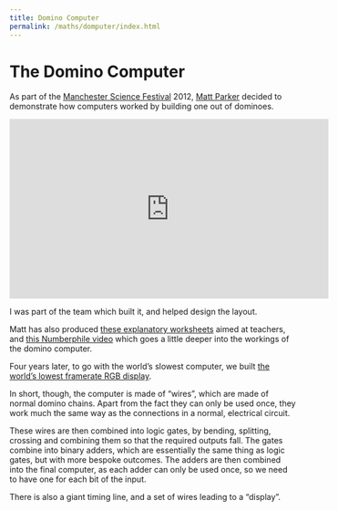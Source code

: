 ```yaml
---
title: Domino Computer
permalink: /maths/domputer/index.html
---
```


# The Domino Computer

As part of the [Manchester Science Festival](http://www.manchestersciencefestival.com/) 2012, [Matt Parker](http://www.standupmaths.com) decided to demonstrate how computers worked by building one out of dominoes.

<p><iframe class="hero" width="560" height="315" src="https://www.youtube.com/embed/OpLU__bhu2w" frameborder="0" allowfullscreen></iframe></p>

I was part of the team which built it, and helped design the layout.

Matt has also produced [these explanatory worksheets](http://www.think-maths.co.uk/downloads/domino-computer-worksheets) aimed at teachers, and [this Numberphile video](https://www.youtube.com/watch?v=lNuPy-r1GuQ) which goes a little deeper into the workings of the domino computer.

<div class="float-left">
<p>Four years later, to go with the world’s slowest computer, we built <a href="/megapixel">the world’s lowest framerate RGB display</a>.
</p></div>

In short, though, the computer is made of “wires”, which are made of normal domino chains. Apart from the fact they can only be used once, they work much the same way as the connections in a normal, electrical circuit.

These wires are then combined into logic gates, by bending, splitting, crossing and combining them so that the required outputs fall. The gates combine into binary adders, which are essentially the same thing as logic gates, but with more bespoke outcomes. The adders are then combined into the final computer, as each adder can only be used once, so we need to have one for each bit of the input.

There is also a giant timing line, and a set of wires leading to a “display”.
